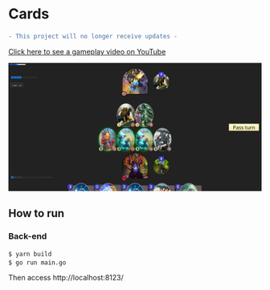 # Cards
```diff
- This project will no longer receive updates -
```

[Click here to see a gameplay video on YouTube](https://youtu.be/P893iLVth2E?t=2481)

![Sample screenshot](./imgs/sample.png)

## How to run

### Back-end

```bash
$ yarn build
$ go run main.go
```
Then access http://localhost:8123/
